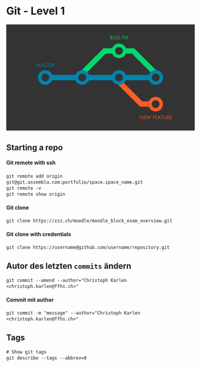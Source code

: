 # Git - Level 1

![](../.gitbook/assets/git.jpg)

## Starting a repo

#### Git remote with ssh

```text
git remote add origin git@git.assembla.com:portfolio/space.space_name.git
git remote -v
git remote show origin
```

#### Git clone

```text
git clone https://zzz.ch/moodle/moodle_block_exam_overview.git
```

#### Git clone with credentials

```text
git clone https://username@github.com/username/repository.git
```

## Autor des letzten `commits` ändern

```text
git commit --amend --author="Christoph Karlen <christoph.karlen@ffhs.ch>"
```

#### Commit mit author

```text
git commit -m "message" --author="Christoph Karlen <christoph.karlen@ffhs.ch>"
```

## Tags

```text
# Show git tags
git describe --tags --abbrev=0
```




